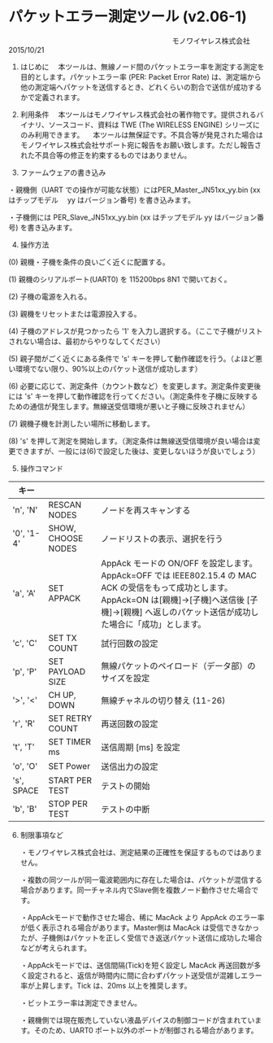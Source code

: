 # パケットエラー測定ツール (v2.06-1)

　　　　　　　　　　　　　　　　　　　　　　　モノワイヤレス株式会社 2015/10/21

1. はじめに
　本ツールは、無線ノード間のパケットエラー率を測定する測定を目的とします。パケットエラー率 (PER: Packet Error Rate) は、測定端から他の測定端へパケットを送信するとき、どれくらいの割合で送信が成功するかで定義されます。

2. 利用条件
　本ツールはモノワイヤレス株式会社の著作物です。提供されるバイナリ、ソースコード、資料は TWE (The WIRELESS ENGINE) シリーズにのみ利用できます。
　本ツールは無保証です。不具合等が発見された場合はモノワイヤレス株式会社サポート宛に報告をお願い致します。ただし報告された不具合等の修正を約束するものではありません。

3. ファームウェアの書き込み

  ・親機側（UART での操作が可能な状態）にはPER_Master_JN51xx_yy.bin (xx はチップモデル
  　yy はバージョン番号) を書き込みます。

  ・子機側には PER_Slave_JN51xx_yy.bin (xx はチップモデル yy はバージョン番号) を書き込みます。

4. 操作方法

  (0) 親機・子機を条件の良いごく近くに配置する。

  (1) 親機のシリアルポート(UART0) を  115200bps 8N1 で開いておく。

  (2) 子機の電源を入れる。

  (3) 親機をリセットまたは電源投入する。

  (4) 子機のアドレスが見つかったら '1' を入力し選択する。（ここで子機がリストされない場合は、最初からやりなしてください）

  (5) 親子間がごく近くにある条件で 's' キーを押して動作確認を行う。（よほど悪い環境でない限り、90%以上のパケット送信が成功します）

  (6) 必要に応じて、測定条件（カウント数など）を変更します。測定条件変更後には 's' キーを押して動作確認を行ってください。（測定条件を子機に反映するための通信が発生します。無線送受信環境が悪いと子機に反映されません）

  (7) 親機子機を計測したい場所に移動します。

  (8) 's' を押して測定を開始します。（測定条件は無線送受信環境が良い場合は変更できますが、一般には(6)で設定した後は、変更しないほうが良いでしょう）

  

5. 操作コマンド

| キー       |                    |                                                              |
| ---------- | ------------------ | ------------------------------------------------------------ |
| 'n', 'N'   | RESCAN NODES       | ノードを再スキャンする                                       |
| '0', '1-4' | SHOW, CHOOSE NODES | ノードリストの表示、選択を行う                               |
| 'a', 'A'   | SET APPACK         | AppAck モードの ON/OFF を設定します。AppAck=OFF では IEEE802.15.4 の MAC ACK の受信をもって成功とします。AppAck=ON は[親機]->[子機]へ送信後 [子機]->[親機] へ返しのパケット送信が成功した場合に「成功」とします。 |
| 'c', 'C'   | SET TX COUNT       | 試行回数の設定                                               |
| 'p', 'P'   | SET PAYLOAD SIZE   | 無線パケットのペイロード（データ部）のサイズを設定           |
| '>', '<'   | CH UP, DOWN        | 無線チャネルの切り替え (11-26)                               |
| 'r', 'R'   | SET RETRY COUNT    | 再送回数の設定                                               |
| 't', 'T'   | SET TIMER ms       | 送信周期 [ms] を設定                                         |
| 'o', 'O'   | SET Power          | 送信出力の設定                                               |
| 's', SPACE | START PER TEST     | テストの開始                                                 |
| 'b', 'B'   | STOP PER TEST      | テストの中断                                                 |



6. 制限事項など

   ・モノワイヤレス株式会社は、測定結果の正確性を保証するものではありません。

   ・複数の同ツールが同一電波範囲内に存在した場合は、パケットが混信する場合があります。同一チャネル内でSlave側を複数ノード動作させた場合です。

   ・AppAckモードで動作させた場合、稀に MacAck より AppAck のエラー率が低く表示される場合があります。Master側は MacAck は受信できなかったが、子機側はパケットを正しく受信でき返送パケット送信に成功した場合などが考えられます。

   ・AppAckモードでは、送信間隔(Tick)を短く設定し MacAck 再送回数が多く設定されると、返信が時間内に間に合わずパケット送受信が混雑しエラー率が上昇します。Tick は、20ms 以上を推奨します。

   ・ビットエラー率は測定できません。

   ・親機側では現在販売していない液晶デバイスの制御コードが含まれています。そのため、UART0 ポート以外のポートが制御される場合があります。